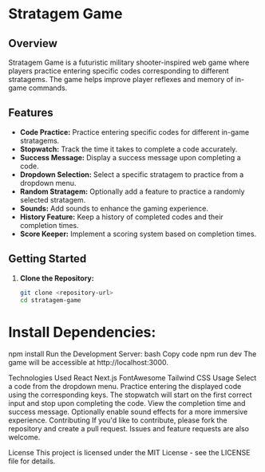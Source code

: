 # Stratagem Game

## Overview

Stratagem Game is a futuristic military shooter-inspired web game where players practice entering specific codes corresponding to different stratagems. The game helps improve player reflexes and memory of in-game commands.

## Features

- **Code Practice:** Practice entering specific codes for different in-game stratagems.
- **Stopwatch:** Track the time it takes to complete a code accurately.
- **Success Message:** Display a success message upon completing a code.
- **Dropdown Selection:** Select a specific stratagem to practice from a dropdown menu.
- **Random Stratagem:** Optionally add a feature to practice a randomly selected stratagem.
- **Sounds:** Add sounds to enhance the gaming experience.
- **History Feature:** Keep a history of completed codes and their completion times.
- **Score Keeper:** Implement a scoring system based on completion times.

## Getting Started

1. **Clone the Repository:**
   ```bash
   git clone <repository-url>
   cd stratagem-game
# Install Dependencies:

npm install
Run the Development Server:
bash
Copy code
npm run dev
The game will be accessible at http://localhost:3000.

Technologies Used
React
Next.js
FontAwesome
Tailwind CSS
Usage
Select a code from the dropdown menu.
Practice entering the displayed code using the corresponding keys.
The stopwatch will start on the first correct input and stop upon completing the code.
View the completion time and success message.
Optionally enable sound effects for a more immersive experience.
Contributing
If you'd like to contribute, please fork the repository and create a pull request. Issues and feature requests are also welcome.

License
This project is licensed under the MIT License - see the LICENSE file for details.
